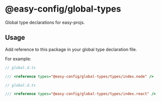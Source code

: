 # @easy-config/global-types

Global type declarations for easy-projs.

## Usage

Add reference to this package in your global type declaration file.

For example:

```ts
// global.d.ts

/// <reference types="@easy-config/global-types/types/index.node" />
```

```ts
// global.d.ts

/// <reference types="@easy-config/global-types/types/index.react" />
```
